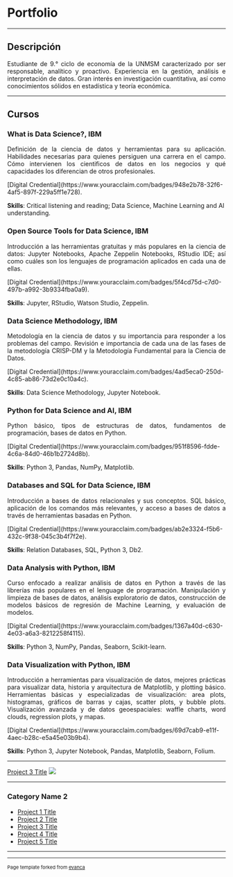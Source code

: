 # Portfolio

---

## Descripción

<p align="justify">Estudiante de 9.° ciclo de economía de la UNMSM caracterizado por ser responsable, analítico y proactivo. Experiencia en la gestión, análisis e interpretación de datos. Gran interés en investigación cuantitativa, así como conocimientos sólidos en estadística y teoría económica.</p>

---
## Cursos

### What is Data Science?, IBM
<p align="justify">Definición de la ciencia de datos y herramientas para su aplicación. Habilidades necesarias para quienes persiguen una carrera en el campo. Cómo intervienen los cientificos de datos en los negocios y qué capacidades los diferencian de otros profesionales.</p> [Digital Credential](https://www.youracclaim.com/badges/948e2b78-32f6-4af5-897f-229a5ff1e728).


**Skills**: Critical listening and reading; Data Science, Machine Learning and AI understanding.


### Open Source Tools for Data Science, IBM
<p align="justify">Introducción a las herramientas gratuitas y más populares en la ciencia de datos: Jupyter Notebooks, Apache Zeppelin Notebooks, RStudio IDE; así como cuáles son los lenguajes de programación aplicados en cada una de ellas.</p> [Digital Credential](https://www.youracclaim.com/badges/5f4cd75d-c7d0-497b-a992-3b9334fba0a9).

**Skills**: Jupyter, RStudio, Watson Studio, Zeppelin.


### Data Science Methodology, IBM
<p align="justify">Metodología en la ciencia de datos y su importancia para responder a los problemas del campo. Revisión e importancia de cada una de las fases de la metodología CRISP-DM y la Metodología Fundamental para la Ciencia de Datos.</p> [Digital Credential](https://www.youracclaim.com/badges/4ad5eca0-250d-4c85-ab86-73d2e0c10a4c).

**Skills**: Data Science Methodology, Jupyter Notebook.


### Python for Data Science and AI, IBM
<p align="justify">Python básico, tipos de estructuras de datos, fundamentos de programación, bases de datos en Python.</p> [Digital Credential](https://www.youracclaim.com/badges/951f8596-fdde-4c6a-84d0-46b1b2724d8b).

**Skills**: Python 3, Pandas, NumPy, Matplotlib.


### Databases and SQL for Data Science, IBM
<p align="justify">Introducción a bases de datos relacionales y sus conceptos. SQL básico, aplicación de los comandos más relevantes, y acceso a bases de datos a través de herramientas basadas en Python.</p> [Digital Credential](https://www.youracclaim.com/badges/ab2e3324-f5b6-432c-9f38-045c3b4f7f2e).

**Skills**: Relation Databases, SQL, Python 3, Db2.


### Data Analysis with Python, IBM
<p align="justify">Curso enfocado a realizar análisis de datos en Python a través de las librerías más populares en el lenguage de programación. Manipulación y limpieza de bases de datos, análisis exploratorio de datos, construcción de modelos básicos de regresión de Machine Learning, y evaluación de modelos.</p> [Digital Credential](https://www.youracclaim.com/badges/1367a40d-c630-4e03-a6a3-8212258f4115).

**Skills**: Python 3, NumPy, Pandas, Seaborn, Scikit-learn.


### Data Visualization with Python, IBM
<p align="justify">Introducción a herramientas para visualización de datos, mejores prácticas para visualizar data, historia y arquitectura de Matplotlib, y plotting básico. Herramientas básicas y especializadas de visualización: area plots, histogramas, gráficos de barras y cajas, scatter plots, y bubble plots. Visualización avanzada y de datos geoespaciales: waffle charts, word clouds, regression plots, y mapas.</p> [Digital Credential](https://www.youracclaim.com/badges/69d7cab9-e11f-4aec-b28c-e5a45e03b9b4).

**Skills**: Python 3, Jupyter Notebook, Pandas, Matplotlib, Seaborn, Folium.


---
[Project 3 Title](http://example.com/)
<img src="images/dummy_thumbnail.jpg?raw=true"/>

---

### Category Name 2

- [Project 1 Title](http://example.com/)
- [Project 2 Title](http://example.com/)
- [Project 3 Title](http://example.com/)
- [Project 4 Title](http://example.com/)
- [Project 5 Title](http://example.com/)

---




---
<p style="font-size:11px">Page template forked from <a href="https://github.com/evanca/quick-portfolio">evanca</a></p>
<!-- Remove above link if you don't want to attibute -->
